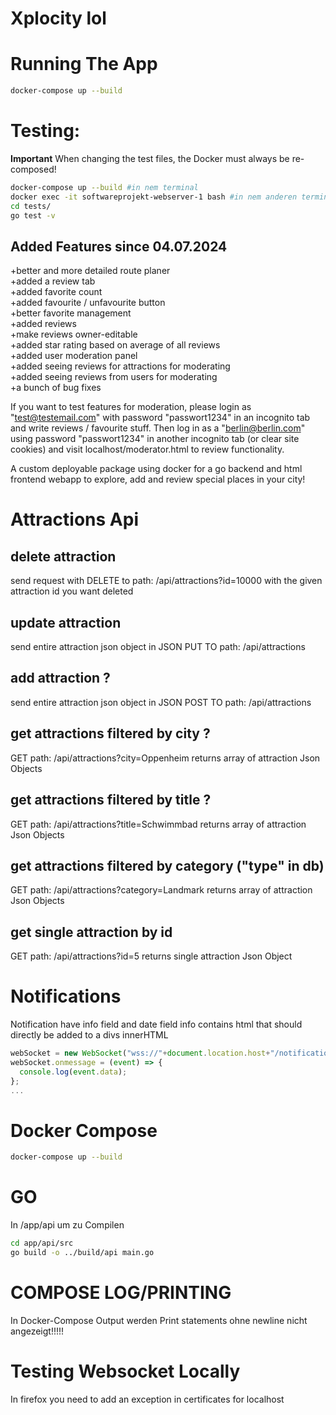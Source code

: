 # Xplocity lol

# Running The App

```bash
docker-compose up --build
```

# Testing:

**Important** When changing the test files, the Docker must always be re-composed!

```bash
docker-compose up --build #in nem terminal
docker exec -it softwareprojekt-webserver-1 bash #in nem anderen terminal
cd tests/
go test -v
```

## Added Features since 04.07.2024

+better and more detailed route planer<br>
+added a review tab<br>
+added favorite count<br>
+added favourite / unfavourite button<br>
+better favorite management<br>
+added reviews<br>
+make reviews owner-editable<br>
+added star rating based on average of all reviews<br>
+added user moderation panel<br>
+added seeing reviews for attractions for moderating<br>
+added seeing reviews from users for moderating<br>
+a bunch of bug fixes<br>

If you want to test features for moderation, please login as "test@testemail.com" with password "passwort1234" in an incognito tab and write reviews / favourite stuff. Then log in as a "berlin@berlin.com" using password "passwort1234" in another incognito tab (or clear site cookies) and visit localhost/moderator.html to review functionality.

A custom deployable package using docker for a go backend and html frontend webapp to explore, add and review special places in your city!

# Attractions Api

## delete attraction

send request with DELETE to
path: /api/attractions?id=10000
with the given attraction id you want deleted

## update attraction

send entire attraction json object in JSON PUT TO
path: /api/attractions

## add attraction ?

send entire attraction json object in JSON POST TO
path: /api/attractions

## get attractions filtered by city ?

GET
path: /api/attractions?city=Oppenheim
returns array of attraction Json Objects

## get attractions filtered by title ?

GET
path: /api/attractions?title=Schwimmbad
returns array of attraction Json Objects

## get attractions filtered by category ("type" in db)

GET
path: /api/attractions?category=Landmark
returns array of attraction Json Objects

## get single attraction by id

GET
path: /api/attractions?id=5
returns single attraction Json Object

# Notifications

Notification have info field and date field info contains html that should directly be added to a divs innerHTML

```js
webSocket = new WebSocket("wss://"+document.location.host+"/notifications");
webSocket.onmessage = (event) => {
  console.log(event.data);
};
...
```

# Docker Compose

```bash
docker-compose up --build
```

# GO

In /app/api um zu Compilen

```bash
cd app/api/src
go build -o ../build/api main.go
```

# COMPOSE LOG/PRINTING

In Docker-Compose Output werden Print statements ohne newline nicht angezeigt!!!!!

# Testing Websocket Locally

In firefox you need to add an exception in certificates for localhost
